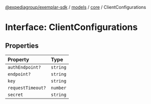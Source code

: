 [@expediagroup/exemplar-sdk](../../../index.md) / [models](../../index.md) / [core](../index.md) / ClientConfigurations

# Interface: ClientConfigurations

## Properties

| Property | Type |
| :------ | :------ |
| `authEndpoint?` | `string` |
| `endpoint?` | `string` |
| `key` | `string` |
| `requestTimeout?` | `number` |
| `secret` | `string` |
